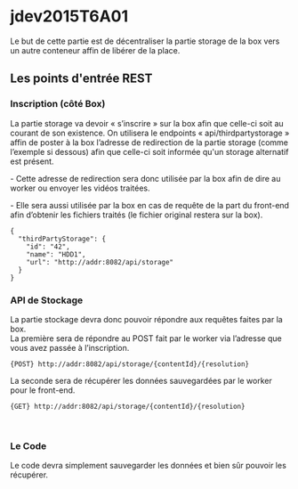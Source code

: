 jdev2015T6A01
=============


Le but de cette partie est de décentraliser la partie storage de la box vers un
autre conteneur affin de libérer de la place.


Les points d'entrée REST
-------------

### Inscription (côté Box)

La partie storage va devoir « s’inscrire » sur la box afin que celle-ci soit au
courant de son existence. On utilisera le endpoints « api/thirdpartystorage »
affin de poster à la box l’adresse de redirection de la partie storage (comme
l’exemple si dessous) afin que celle-ci soit informée qu'un storage alternatif
est présent.

\- Cette adresse de redirection sera donc utilisée par la box afin de dire au
worker ou envoyer les vidéos traitées.

\- Elle sera aussi utilisée par la box en cas de requête de la part du front-end
afin d’obtenir les fichiers traités (le fichier original restera sur la box).

~~~~~~~~~~~~~~~~~~~~~~~~~~~~~~~~~~~~~~~~~~~~~~~~~~~~~~~~~~~~~~~~~~~~~~~~~~~~~~~~
{
  "thirdPartyStorage": {
    "id": "42",
    "name": "HDD1",
    "url": "http://addr:8082/api/storage"
  }
}
~~~~~~~~~~~~~~~~~~~~~~~~~~~~~~~~~~~~~~~~~~~~~~~~~~~~~~~~~~~~~~~~~~~~~~~~~~~~~~~~

### API de Stockage 

La partie stockage devra donc pouvoir répondre aux requêtes faites par la box.  
La première sera de répondre au POST fait par le worker via l’adresse que vous
avez passée à l’inscription.

~~~~~~~~~~~~~~~~~~~~~~~~~~~~~~~~~~~~~~~~~~~~~~~~~~~~~~~~~~~~~~~~~~~~~~~~~~~~~~~~
{POST} http://addr:8082/api/storage/{contentId}/{resolution}
~~~~~~~~~~~~~~~~~~~~~~~~~~~~~~~~~~~~~~~~~~~~~~~~~~~~~~~~~~~~~~~~~~~~~~~~~~~~~~~~

La seconde sera de récupérer les données sauvegardées par le worker pour le
front-end.

~~~~~~~~~~~~~~~~~~~~~~~~~~~~~~~~~~~~~~~~~~~~~~~~~~~~~~~~~~~~~~~~~~~~~~~~~~~~~~~~
{GET} http://addr:8082/api/storage/{contentId}/{resolution}
~~~~~~~~~~~~~~~~~~~~~~~~~~~~~~~~~~~~~~~~~~~~~~~~~~~~~~~~~~~~~~~~~~~~~~~~~~~~~~~~

 

### Le Code

Le code devra simplement sauvegarder les données et bien sûr pouvoir les
récupérer.
